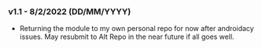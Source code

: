 ### v1.1 - 8/2/2022 (DD/MM/YYYY)
- Returning the module to my own personal repo for now after androidacy issues. May resubmit to Alt Repo 
in the near future if all goes well.